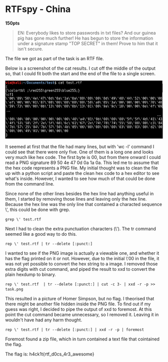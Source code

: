 # RTFspy - China
**150pts**

> EN: Everybody likes to store passwords in txt files? And our guinea pig has gone much further! He has begun to store the information under a signature stamp "TOP SECRET" in them! Prove to him that it isn't secure.

The file we got as part of the task is an RTF file. 

Below is a screenshot of the cat results. I cut off the middle of the output so, that I could fit both the start and the end of the file to a single screen.

![](https://github.com/Migdalo/writeups/blob/master/h4ck1t-2016/rtfspy/cat3.png?raw=true)

It seemed at first that the file had many lines, but with 'wc -l' command I could see that there were only five. One of them is a long one and looks very much like hex code. The first byte is 00, but from there onward I could read a PNG signature 89 50 4e 47 0d 0a 1a 0a. This led me to assume that the hex code represents a PNG file. My initial thought was to clean the file up with a python script and paste the clean hex code to a hex editor to see what's inside. However, I wanted to see how much of that could be done from the command line. 

Since none of the other lines besides the hex line had anything useful in them, I started by removing those lines and leaving only the hex line. Because the hex line was the only line that contained a characted sequence \\', this could be done with grep.

``` 
grep \' test.rtf
```

Next I had to clean the extra punctuation characters (\\'). The tr command seemed like a good way to do this.

```
rep \' test.rtf | tr --delete [:punct:]
```

I wanted to see if the PNG image is actually a viewable one, and whether it has the flag printed on it or not. However, due to the initial \\'00 in the file, it was not yet possible to convert the hex string to a image. I removed those extra digits with cut command, and piped the result to xxd to convert the plain hexdump to binary.

```
rep \' test.rtf  | tr --delete [:punct:] | cut -c 3- | xxd -r -p >> task.png
```

This resulted in a picture of Homer Simpson, but no flag. I theorised that there might be another file hidden inside the PNG file. To find out if my guess was right, I decided to pipe the output of xxd to foremost. At this point the cut command became unnecessary, so I removed it. Leaving it in wouldn't have had any harm thought.

```
rep \' test.rtf | tr --delete [:punct:] | xxd -r -p | foremost
```

Foremost found a zip file, which in turn contained a text file that cointained the flag. 

The flag is: h4ck1t{rtf_d0cs_4r3_awesome}
